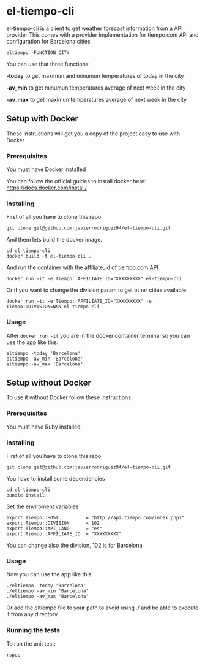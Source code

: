 # el-tiempo-cli

el-tiempo-cli is a client to get weather forecast information from a API provider
This comes with a provider implementation for tiempo.com API and configuration for Barcelona cities

```eltiempo -FUNCTION CITY```

You can use that three functions:

  **-today** to get maximun and minumun temperatures of today in the city

  **-av_min** to get minumun temperatures average of next week in the city

  **-av_max** to get maximun temperatures average of next week in the city


## Setup with Docker

These instructions will get you a copy of the project easy to use with Docker

### Prerequisites

You must have Docker installed

You can follow the official guides to install docker here: https://docs.docker.com/install/

### Installing

First of all you have to clone this repo

```
git clone git@github.com:javierrodriguez94/el-tiempo-cli.git
```

And them lets build the docker image.

```
cd el-tiempo-cli
docker build -t el-tiempo-cli .
```

And run the container with the affiliate_id of tiempo.com API

```
docker run -it -e Tiempo::AFFILIATE_ID="XXXXXXXXX" el-tiempo-cli
```

Or if you want to change the division param to get other cities available:

```
docker run -it -e Tiempo::AFFILIATE_ID="XXXXXXXXX" -e Tiempo::DIVISION=NNN el-tiempo-cli
```

### Usage

After ```docker run -it```  you are in the docker container terminal so you can use the app like this:

```
eltiempo -today 'Barcelona'
eltiempo -av_min 'Barcelona'
eltiempo -av_max 'Barcelona'
```


## Setup without Docker

To use it without Docker follow these instructions


### Prerequisites

You must have Ruby installed


### Installing

First of all you have to clone this repo

```
git clone git@github.com:javierrodriguez94/el-tiempo-cli.git
```
You have to install some dependencies

```
cd el-tiempo-cli
bundle install
```

Set the enviroment variables

```
export Tiempo::HOST          = "http://api.tiempo.com/index.php?"
export Tiempo::DIVISION      = 102
export Tiempo::API_LANG      = "es"
export Tiempo::AFFILIATE_ID  = "XXXXXXXXX"
```
You can change also the division, 102 is for Barcelona


### Usage

Now you can use the app like this:

```
./eltiempo -today 'Barcelona'
./eltiempo -av_min 'Barcelona'
./eltiempo -av_max 'Barcelona'
```
 
Or add the eltiempo file to your path to avoid using ./ and be able to execute it from any directory

### Running the tests

To run the unit test:

```
rspec
```
